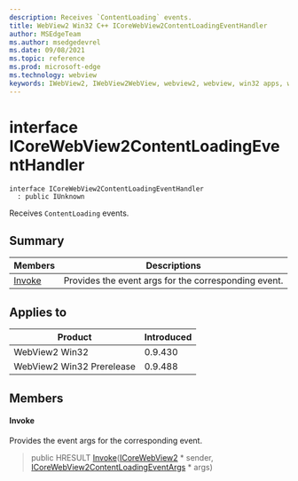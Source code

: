 ```yaml
---
description: Receives `ContentLoading` events.
title: WebView2 Win32 C++ ICoreWebView2ContentLoadingEventHandler
author: MSEdgeTeam
ms.author: msedgedevrel
ms.date: 09/08/2021
ms.topic: reference
ms.prod: microsoft-edge
ms.technology: webview
keywords: IWebView2, IWebView2WebView, webview2, webview, win32 apps, win32, edge, ICoreWebView2, ICoreWebView2Controller, browser control, edge html, ICoreWebView2ContentLoadingEventHandler
---
```


# interface ICoreWebView2ContentLoadingEventHandler

```
interface ICoreWebView2ContentLoadingEventHandler
  : public IUnknown
```

Receives `ContentLoading` events.

## Summary

 Members                        | Descriptions
--------------------------------|---------------------------------------------
[Invoke](#invoke) | Provides the event args for the corresponding event.

## Applies to

Product                         | Introduced
--------------------------------|---------------------------------------------
WebView2 Win32            |    0.9.430
WebView2 Win32 Prerelease |    0.9.488

## Members

#### Invoke

Provides the event args for the corresponding event.

> public HRESULT [Invoke](#invoke)([ICoreWebView2](icorewebview2.md) * sender, [ICoreWebView2ContentLoadingEventArgs](icorewebview2contentloadingeventargs.md) * args)

